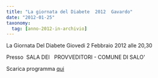 ```yaml
---
title: "La giornata del Diabete  2012  Gavardo"
date: "2012-01-25"
taxonomy: 
  tag: [anno-2012-in-archivio]
---
```


La Giornata Del Diabete Giovedi 2 Febbraio 2012 alle 20,30

Presso  SALA DEI   PROVVEDITORI - COMUNE DI SALO'

Scarica programma [qui](http://198.211.122.197/diabetwp/wordpress/wp-content/uploads/2012/01/gavardo-2012.doc)
